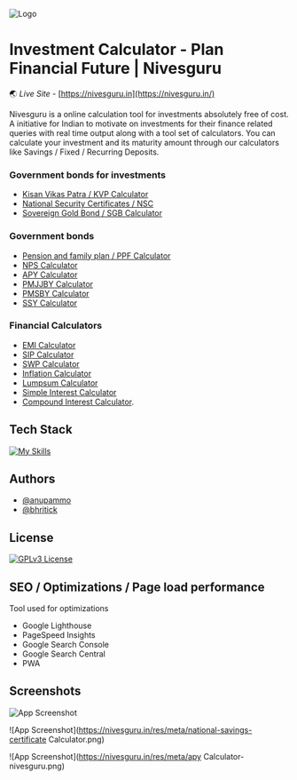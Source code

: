 
![Logo](https://nivesguru.in/android-icon-192x192.png)


# Investment Calculator - Plan Financial Future | Nivesguru

🌏 *Live Site* - [https://nivesguru.in](https://nivesguru.in/)

Nivesguru is a online calculation tool for investments absolutely free of cost. A initiative for Indian to motivate on investments for their finance related queries with real time output along with a tool set of calculators. You can calculate your investment and its maturity amount through our calculators like Savings / Fixed / Recurring Deposits. 

### Government bonds for investments

- [Kisan Vikas Patra / KVP Calculator](https://nivesguru.in/kvp-calculator)
- [National Security Certificates / NSC](https://nivesguru.in/national-savings-certificate-nsc-calculator)
- [Sovereign Gold Bond / SGB Calculator](https://nivesguru.in/sgb-calculator)
  
### Government bonds 

- [Pension and family plan / PPF Calculator](https://nivesguru.in/ppf-calculator)
- [NPS Calculator](https://nivesguru.in/national-pension-system-nps-calculator)
- [APY Calculator](https://nivesguru.in/apy-calculator)
- [PMJJBY Calculator](https://nivesguru.in/pradhan-mantri-jeevan-jyoti-bima-yojana-pmjjby)
- [PMSBY Calculator](https://nivesguru.in/pradhan-mantri-suraksha-bima-yojana-pmsby-calculator)
- [SSY Calculator](https://nivesguru.in/sukanya-samriddhi-yojana-ssy)
  
### Financial Calculators  

- [EMI Calculator](https://nivesguru.in/emi-calculator-online)
- [SIP Calculator](https://nivesguru.in/systematic-investment-plan-sip-return-calculator)
- [SWP Calculator](https://nivesguru.in/swp-calculator-online)
- [Inflation Calculator](https://nivesguru.in/inflation-calculator-india)
- [Lumpsum Calculator](https://nivesguru.in/lumpsum-calculator-online)
- [Simple Interest Calculator](https://nivesguru.in/simple-interest-calculator)
- [Compound Interest Calculator](https://nivesguru.in/compound-interest-calculator).


## Tech Stack


[![My Skills](https://skillicons.dev/icons?i=html,css,js,bootstrap,git,github,svg,ps,vscode&perline=3)](https://skillicons.dev)


## Authors

- [@anupammo](https://www.github.com/anupammo)
- [@bhritick](https://www.github.com/bhritick)


## License

[![GPLv3 License](https://img.shields.io/badge/License-GPL%20v3-yellow.svg)](https://opensource.org/licenses/)


## SEO / Optimizations / Page load performance

Tool used for optimizations
- Google Lighthouse
- PageSpeed Insights
- Google Search Console
- Google Search Central
- PWA


## Screenshots

![App Screenshot](https://nivesguru.in/nivesguru-1.png)

![App Screenshot](https://nivesguru.in/res/meta/national-savings-certificate Calculator.png)

![App Screenshot](https://nivesguru.in/res/meta/apy Calculator-nivesguru.png)

